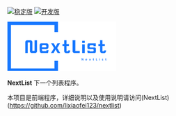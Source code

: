 [![稳定版](https://github.com/lixiaofei123/nextlist_web/actions/workflows/docker-stable.yml/badge.svg)](https://github.com/lixiaofei123/nextlist_web/actions/workflows/docker-stable.yml)  [![开发版](https://github.com/lixiaofei123/nextlist_web/actions/workflows/docker-master.yml/badge.svg)](https://github.com/lixiaofei123/nextlist_web/actions/workflows/docker-master.yml)



![logo](public/logo.png)


**NextList** 下一个列表程序。

本项目是前端程序，详细说明以及使用说明请访问(NextList)(https://github.com/lixiaofei123/nextlist)



